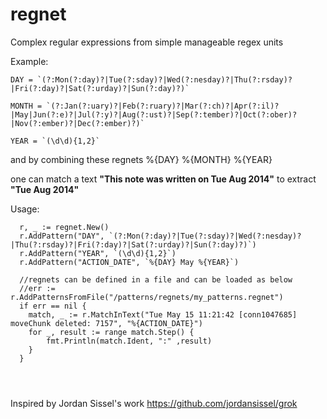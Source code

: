 regnet 
======



Complex regular expressions from simple manageable regex units

Example:

```
DAY = `(?:Mon(?:day)?|Tue(?:sday)?|Wed(?:nesday)?|Thu(?:rsday)?|Fri(?:day)?|Sat(?:urday)?|Sun(?:day)?)`
```

```
MONTH = `(?:Jan(?:uary)?|Feb(?:ruary)?|Mar(?:ch)?|Apr(?:il)?|May|Jun(?:e)?|Jul(?:y)?|Aug(?:ust)?|Sep(?:tember)?|Oct(?:ober)?|Nov(?:ember)?|Dec(?:ember)?)`
```

```
YEAR = `(\d\d){1,2}`
```
and by combining these regnets
%{DAY} %{MONTH} %{YEAR}

one can match a text **"This note was written on Tue Aug 2014"** to extract **"Tue Aug 2014"**

Usage:
```
  r, _ := regnet.New()
  r.AddPattern("DAY", `(?:Mon(?:day)?|Tue(?:sday)?|Wed(?:nesday)?|Thu(?:rsday)?|Fri(?:day)?|Sat(?:urday)?|Sun(?:day)?)`)
  r.AddPattern("YEAR", `(\d\d){1,2}`)
  r.AddPattern("ACTION_DATE", `%{DAY} May %{YEAR}`)
  
  //regnets can be defined in a file and can be loaded as below
  //err := r.AddPatternsFromFile("/patterns/regnets/my_patterns.regnet")
  if err == nil {
  	match, _ := r.MatchInText("Tue May 15 11:21:42 [conn1047685] moveChunk deleted: 7157", "%{ACTION_DATE}")
  	for _, result := range match.Step() {
	    fmt.Println(match.Ident, ":" ,result)
  	}
  }

  
	
```
Inspired by Jordan Sissel's work https://github.com/jordansissel/grok
